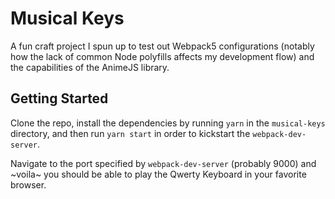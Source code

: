 # Musical Keys

A fun craft project I spun up to test out Webpack5 configurations (notably how the lack of common Node polyfills affects my development flow) and the capabilities of the AnimeJS library.

## Getting Started

Clone the repo, install the dependencies by running `yarn` in the `musical-keys` directory, and then run `yarn start` in order to kickstart the `webpack-dev-server`.

Navigate to the port specified by `webpack-dev-server` (probably 9000)
and ~voila~ you should be able to play the Qwerty Keyboard in your favorite browser.
